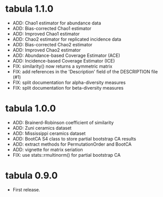 # tabula 1.1.0

* ADD: Chao1 estimator for abundance data
* ADD: Bias-corrected Chao1 estimator
* ADD: Improved Chao1 estimator
* ADD: Chao2 estimator for replicated incidence data
* ADD: Bias-corrected Chao2 estimator
* ADD: Improved Chao2 estimator
* ADD: Abundance-based Coverage Estimator (ACE)
* ADD: Incidence-based Coverage Estimator (ICE)
* FIX: similarity() now returns a symmetric matrix
* FIX: add references in the 'Description' field of the DESCRIPTION file (#1)
* FIX: split documentation for alpha-diversity measures
* FIX: split documentation for beta-diversity measures

# tabula 1.0.0

* ADD: Brainerd-Robinson coefficient of similarity
* ADD: Zuni ceramics dataset
* ADD: Mississippi ceramics dataset
* ADD: BootCA S4 class to store partial bootstrap CA results
* ADD: extract methods for PermutationOrder and BootCA
* ADD: vignette for matrix seriation
* FIX: use stats::rmultinorm() for partial bootstrap CA

# tabula 0.9.0

* First release.




